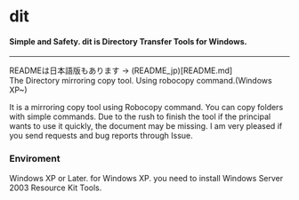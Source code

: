 # dit
####  Simple and Safety. dit is Directory Transfer Tools for Windows.  
***
READMEは日本語版もあります → (README_jp)[README.md]  
The Directory mirroring copy tool. Using robocopy command.(Windows XP~)  

It is a mirroring copy tool using Robocopy command. You can copy folders with simple commands.
Due to the rush to finish the tool if the principal wants to use it quickly, the document may be missing.
I am very pleased if you send requests and bug reports through Issue.

### Enviroment
Windows XP or Later.
for Windows XP. you need to install  Windows Server 2003 Resource Kit Tools.